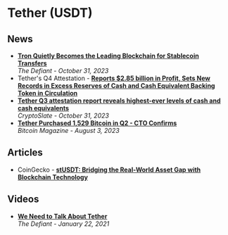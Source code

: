 # Tether (USDT)

## News

- [**Tron Quietly Becomes the Leading Blockchain for Stablecoin Transfers**](https://thedefiant.io/tron-quietly-becomes-the-leading-blockchain-for-stablecoin-transfers)
  <br/>_The Defiant - October 31, 2023_
- Tether's Q4 Attestation - [**Reports $2.85 billion in Profit, Sets New Records in Excess Reserves of Cash and Cash Equivalent Backing Token in Circulation**](https://tether.to/en/tethers-2023-q4-attestation/)
- [**Tether Q3 attestation report reveals highest-ever levels of cash and cash equivalents**](https://cryptoslate.com/tether-q3-attestation-report-reveals-highest-ever-levels-of-cash-and-cash-equivalents/)
  <br/>_CryptoSlate - October 31, 2023_
- [**Tether Purchased 1,529 Bitcoin in Q2 - CTO Confirms**](https://bitcoinmagazine.com/markets/exclusive-tether-purchased-1529-bitcoin-in-q2-cto-confirms)
  <br/>_Bitcoin Magazine - August 3, 2023_

## Articles

- CoinGecko - [**stUSDT: Bridging the Real-World Asset Gap with Blockchain Technology**](https://www.coingecko.com/learn/stusdt-new-era-of-real-world-asset-tokenization)

## Videos

- [**We Need to Talk About Tether**](https://www.youtube.com/watch?v=k1W_Gyerhug)
  <br/>_The Defiant - January 22, 2021_
